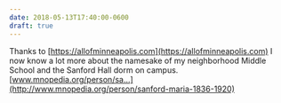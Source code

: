 ```yaml
---
date: 2018-05-13T17:40:00-0600
draft: true
---
```




Thanks to [https://allofminneapolis.com](https://allofminneapolis.com) I now know a lot more about the namesake of my neighborhood Middle School and the Sanford Hall dorm on campus. [www.mnopedia.org/person/sa…](http://www.mnopedia.org/person/sanford-maria-1836-1920)



